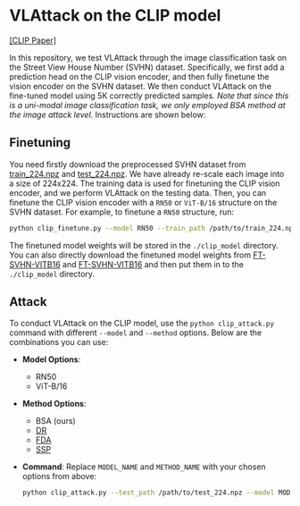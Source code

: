 # VLAttack on the CLIP model

[[CLIP Paper]](https://arxiv.org/abs/2103.00020) 

In this repository, we test VLAttack through the image classification task on the Street View House Number (SVHN) dataset. 
Specifically, we first add a prediction head on the CLIP vision encoder, and then fully finetune the vision encoder on the SVHN dataset.
We then conduct VLAttack on the fine-tuned model using 5K correctly predicted samples. *Note that since this is a uni-modal image classification task, we only employed BSA method at the image attack level.* 
Instructions are shown below:

## Finetuning
You need firstly download the preprocessed SVHN dataset from [train_224.npz](https://drive.google.com/file/d/1q141n6u1lC0sS7nozXUc119p7cKsgwui/view?usp=drive_link) and [test_224.npz](https://drive.google.com/file/d/1UNJqz4Bm7cAQuGUfZP3CFpIyQ3Jqg1Xh/view?usp=drive_link). We have already re-scale each image into a size of 224x224.
The training data is used for finetuning the CLIP vision encoder, and we perform VLAttack on the testing data.
Then, you can finetune the CLIP vision encoder with a `RN50` or `ViT-B/16` structure on the SVHN dataset. For example, to finetune a `RN50` structure, run:
``` bash
python clip_finetune.py --model RN50 --train_path /path/to/train_224.npz --test_path /path/to/test_224.npz
```
The finetuned model weights will be stored in the `./clip_model` directory.
You can also directly download the finetuned model weights from [FT-SVHN-VITB16](https://drive.google.com/file/d/11TyzfGsaskAum1g52DlsxU74aLFz-n-s/view?usp=drive_link) and [FT-SVHN-VITB16](https://drive.google.com/file/d/1-rHPm-ce7Y1GZNwLdQ96ZZP8k5noIjmJ/view?usp=drive_link) and then put them in to the `./clip_model` directory. 
## Attack
To conduct VLAttack on the CLIP model, use the `python clip_attack.py` command with different `--model` and `--method` options. Below are the combinations you can use:

- **Model Options**:
  - RN50
  - ViT-B/16

- **Method Options**:
  - BSA (ours)
  - [DR](https://arxiv.org/pdf/1911.11616.pdf)
  - [FDA](https://arxiv.org/pdf/1909.04385.pdf)
  - [SSP](https://arxiv.org/pdf/2006.04924.pdf)

- **Command**:
  Replace `MODEL_NAME` and `METHOD_NAME` with your chosen options from above:
  ```bash
  python clip_attack.py --test_path /path/to/test_224.npz --model MODEL_NAME --method METHOD_NAME
  ```



